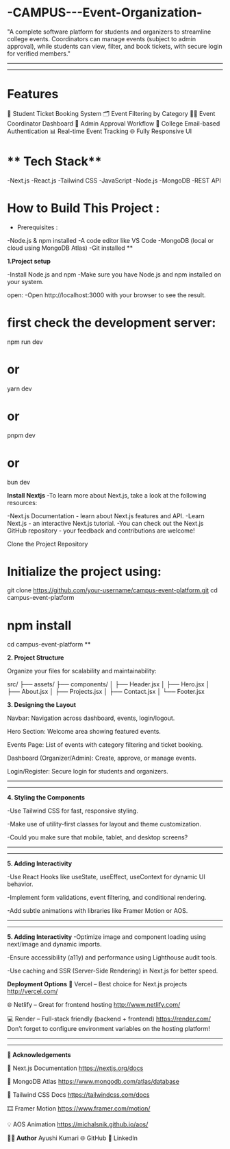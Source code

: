 # -CAMPUS---Event-Organization-
"A complete software platform for students and organizers to streamline college events. Coordinators can manage events (subject to admin approval), while students can view, filter, and book tickets, with secure login for verified members."


---
---

# **Features**

🎫 Student Ticket Booking System
🗂️ Event Filtering by Category
👩‍💼 Event Coordinator Dashboard
🛂 Admin Approval Workflow
🔐 College Email-based Authentication
📊 Real-time Event Tracking
🌐 Fully Responsive UI

# ** Tech Stack**
-Next.js
-React.js
-Tailwind CSS
-JavaScript
-Node.js
-MongoDB
-REST API

# How to Build This Project :

- Prerequisites :

-Node.js & npm installed
-A code editor like VS Code
-MongoDB (local or cloud using MongoDB Atlas)
-Git installed
**

**1.Project setup**

-Install Node.js and npm
-Make sure you have Node.js and npm installed on your system.

open:
-Open http://localhost:3000 with your browser to see the result.

# first check the development server:
npm run dev
# or
yarn dev
# or
pnpm dev
# or
bun dev

**Install Nextjs**
-To learn more about Next.js, take a look at the following resources:

-Next.js Documentation - learn about Next.js features and API.
-Learn Next.js - an interactive Next.js tutorial.
-You can check out the Next.js GitHub repository - your feedback and contributions are welcome!


Clone the Project Repository
# Initialize the project using:

git clone https://github.com/your-username/campus-event-platform.git
cd campus-event-platform

# npm install
cd campus-event-platform
**

**2. Project Structure**

Organize your files for scalability and maintainability:

src/
├── assets/
├── components/
│   ├── Header.jsx
│   ├── Hero.jsx
│   ├── About.jsx
│   ├── Projects.jsx
│   ├── Contact.jsx
│   └── Footer.jsx



**3. Designing the Layout**

Navbar: Navigation across dashboard, events, login/logout.

Hero Section: Welcome area showing featured events.

Events Page: List of events with category filtering and ticket booking.

Dashboard (Organizer/Admin): Create, approve, or manage events.

Login/Register: Secure login for students and organizers.

---
---

**4. Styling the Components** 

-Use Tailwind CSS for fast, responsive styling.

-Make use of utility-first classes for layout and theme customization.

-Could you make sure that mobile, tablet, and desktop screens?

---
---

**5. Adding Interactivity**

-Use React Hooks like useState, useEffect, useContext for dynamic UI behavior.

-Implement form validations, event filtering, and conditional rendering.

-Add subtle animations with libraries like Framer Motion or AOS.

---
---

**5. Adding Interactivity**
-Optimize image and component loading using next/image and dynamic imports.

-Ensure accessibility (a11y) and performance using Lighthouse audit tools.

-Use caching and SSR (Server-Side Rendering) in Next.js for better speed.


**Deployment Options**
🚀 Vercel – Best choice for Next.js projects
http://vercel.com/

🌐 Netlify – Great for frontend hosting
http://www.netlify.com/

💻 Render – Full-stack friendly (backend + frontend)
https://render.com/
Don’t forget to configure environment variables on the hosting platform!

---
---

**🙌 Acknowledgements**

📘 Next.js Documentation
https://nextjs.org/docs

🍃 MongoDB Atlas
https://www.mongodb.com/atlas/database

🎨 Tailwind CSS Docs
https://tailwindcss.com/docs

🎞️ Framer Motion
https://www.framer.com/motion/

💡 AOS Animation
https://michalsnik.github.io/aos/

**👩‍💻 Author**
Ayushi Kumari
🌐 GitHub
💼 LinkedIn



















